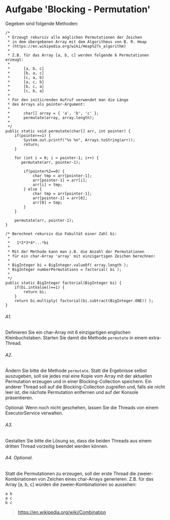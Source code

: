 # Aufgabe 'Blocking - Permutation'

Gegeben sind folgende Methoden:

	/*
	 * Erzeugt rekursiv alle möglichen Permutationen der Zeichen 
	 * in dem übergebenen Array mit dem Algorithmus von B. R. Heap
	 * (https://en.wikipedia.org/wiki/Heap%27s_algorithm)
	 *
	 * Z.B. für das Array [a, b, c] werden folgende 6 Permutationen erzeugt:
	 *
	 * 		[a, b, c] 
	 * 		[b, a, c] 
	 * 		[c, a, b] 
	 * 		[a, c, b] 
	 * 		[b, c, a] 
	 * 		[c, b, a] 
	 *
	 * Für den initiirenden Aufruf verwendet man die Länge 
	 * des Arrays als pointer-Argument:
	 *
	 *		char[] array = { 'a', 'b', 'c' };
	 *		permutate(array, array.length);
	 * 
	 */
	public static void permutate(char[] arr, int pointer) {
	    if(pointer==1) {
	        System.out.printf("%s %n", Arrays.toString(arr));
	        return;
	    }
	    
		for (int i = 0; i < pointer-1; i++) {
		   permutate(arr, pointer-1);
		    
			if(pointer%2==0) {
			    char tmp = arr[pointer-1];
			    arr[pointer-1] = arr[i];
			    arr[i] = tmp;
			} else {
			    char tmp = arr[pointer-1];
			    arr[pointer-1] = arr[0];
			    arr[0] = tmp;
			}
		}
		
		permutate(arr, pointer-1);
	}

	/* Berechnet rekursiv die Fakultät einer Zahl bi:
	 *
	 *   1*2*3*4*...*bi
	 *
	 * Mit der Methode kann man z.B. die Anzahl der Permutationen 
	 * für ein char-Array 'array' mit einzigartigen Zeichen berechnen:
	 *
	 * BigInteger bi = BigInteger.valueOf( array.length );
	 * BigInteger numberPermutations = factorial( bi );
	 * 
	 */
	public static BigInteger factorial(BigInteger bi) {
		if(bi.intValue()==1) {
			return bi;
		}
		return bi.multiply( factorial(bi.subtract(BigInteger.ONE)) );
	}

	
###### A1.
Definieren Sie ein char-Array mit 6 einzigartigen englischen Kleinbuchstaben. Starten Sie damit die Methode `permutate` in einem extra-Thread. 

###### A2.
Ändern Sie bitte die Methode `permutate`. Statt die Ergebnisse selbst auszugeben, soll sie jedes mal eine Kopie vom Array mit der aktuellen Permutation erzeugen und in einer Blocking-Collection speichern. Ein anderer Thread soll auf die Blocking-Collection zugreifen und, falls sie nicht leer ist, die nächste Permutation entfernen und auf der Konsole präsentieren.

Optional: Wenn noch nicht geschehen, lassen Sie die Threads von einem ExecutorService verwalten.

###### A3.
Gestalten Sie bitte die Lösung so, dass die beiden Threads aus einem dritten Thread vorzeitig beendet werden können. 

###### A4. Optional.
Statt die Permutationen zu erzeugen, soll der erste Thread die zweier-Kombinationen von Zeichen eines char-Arrays generieren. Z.B. für das Array [a, b, c] würden die zweier-Kombinationen so aussehen:

	a b
	a c
	b c

> https://en.wikipedia.org/wiki/Combination 

